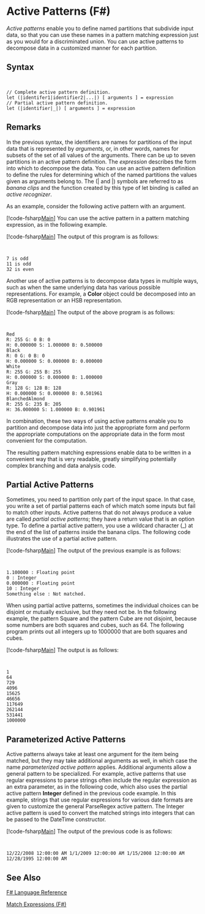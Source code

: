 # Active Patterns (F#)

*Active patterns* enable you to define named partitions that subdivide input data, so that you can use these names in a pattern matching expression just as you would for a discriminated union. You can use active patterns to decompose data in a customized manner for each partition.


## Syntax


```


// Complete active pattern definition.
let (|identifer1|identifier2|...|) [ arguments ] = expression
// Partial active pattern definition.
let (|identifier|_|) [ arguments ] = expression

```



## Remarks
In the previous syntax, the identifiers are names for partitions of the input data that is represented by *arguments*, or, in other words, names for subsets of the set of all values of the arguments. There can be up to seven partitions in an active pattern definition. The *expression* describes the form into which to decompose the data. You can use an active pattern definition to define the rules for determining which of the named partitions the values given as arguments belong to. The (| and |) symbols are referred to as *banana clips* and the function created by this type of let binding is called an *active recognizer*.

As an example, consider the following active pattern with an argument.

[!code-fsharp[Main](snippets/fslangref2/snippet5001.fs)]
    You can use the active pattern in a pattern matching expression, as in the following example.

[!code-fsharp[Main](snippets/fslangref2/snippet5002.fs)]
    The output of this program is as follows:



```


7 is odd
11 is odd
32 is even

```


Another use of active patterns is to decompose data types in multiple ways, such as when the same underlying data has various possible representations. For example, a **Color** object could be decomposed into an RGB representation or an HSB representation.

[!code-fsharp[Main](snippets/fslangref2/snippet5003.fs)]
    The output of the above program is as follows:



```


Red
R: 255 G: 0 B: 0
H: 0.000000 S: 1.000000 B: 0.500000
Black
R: 0 G: 0 B: 0
H: 0.000000 S: 0.000000 B: 0.000000
White
R: 255 G: 255 B: 255
H: 0.000000 S: 0.000000 B: 1.000000
Gray
R: 128 G: 128 B: 128
H: 0.000000 S: 0.000000 B: 0.501961
BlanchedAlmond
R: 255 G: 235 B: 205
H: 36.000000 S: 1.000000 B: 0.901961

```


In combination, these two ways of using active patterns enable you to partition and decompose data into just the appropriate form and perform the appropriate computations on the appropriate data in the form most convenient for the computation.

The resulting pattern matching expressions enable data to be written in a convenient way that is very readable, greatly simplifying potentially complex branching and data analysis code.


## Partial Active Patterns
Sometimes, you need to partition only part of the input space. In that case, you write a set of partial patterns each of which match some inputs but fail to match other inputs. Active patterns that do not always produce a value are called *partial active patterns*; they have a return value that is an option type. To define a partial active pattern, you use a wildcard character (_) at the end of the list of patterns inside the banana clips. The following code illustrates the use of a partial active pattern.

[!code-fsharp[Main](snippets/fslangref2/snippet5004.fs)]
    The output of the previous example is as follows:



```


1.100000 : Floating point
0 : Integer
0.000000 : Floating point
10 : Integer
Something else : Not matched.

```


When using partial active patterns, sometimes the individual choices can be disjoint or mutually exclusive, but they need not be. In the following example, the pattern Square and the pattern Cube are not disjoint, because some numbers are both squares and cubes, such as 64. The following program prints out all integers up to 1000000 that are both squares and cubes.

[!code-fsharp[Main](snippets/fslangref2/snippet5005.fs)]
    The output is as follows:



```


1
64
729
4096
15625
46656
117649
262144
531441
1000000

```



## Parameterized Active Patterns
Active patterns always take at least one argument for the item being matched, but they may take additional arguments as well, in which case the name *parameterized active pattern* applies. Additional arguments allow a general pattern to be specialized. For example, active patterns that use regular expressions to parse strings often include the regular expression as an extra parameter, as in the following code, which also uses the partial active pattern **Integer** defined in the previous code example. In this example, strings that use regular expressions for various date formats are given to customize the general ParseRegex active pattern. The Integer active pattern is used to convert the matched strings into integers that can be passed to the DateTime constructor.

[!code-fsharp[Main](snippets/fslangref2/snippet5006.fs)]
    The output of the previous code is as follows:



```


12/22/2008 12:00:00 AM 1/1/2009 12:00:00 AM 1/15/2008 12:00:00 AM 12/28/1995 12:00:00 AM

```



## See Also
[F&#35; Language Reference](FSharp-Language-Reference.md)

[Match Expressions &#40;F&#35;&#41;](Match-Expressions-%28FSharp%29.md)

